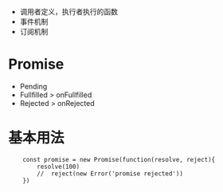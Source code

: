 - 调用者定义，执行者执行的函数
- 事件机制
- 订阅机制
# Promise
- Pending
- Fullfilled > onFullfilled
- Rejected > onRejected
# 基本用法
```
    const promise = new Promise(function(resolve, reject){
        resolve(100)
        //  reject(new Error('promise rejected'))
    })
```